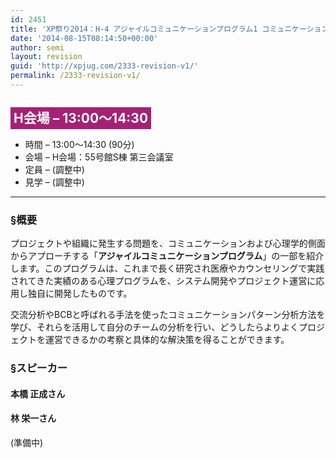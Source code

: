 ```yaml
---
id: 2451
title: 'XP祭り2014：H-4 アジャイルコミュニケーションプログラム1 コミュニケーションの妖怪を召喚であります！～コミュニケーションの問題を妖怪に見立てて解決を探るワークショップ～【ワークショップ】'
date: '2014-08-15T08:14:50+00:00'
author: semi
layout: revision
guid: 'http://xpjug.com/2333-revision-v1/'
permalink: /2333-revision-v1/
---
```


## <span style="color:#FFFFFF; background-color:#A52175; padding:5px;">H会場 – 13:00～14:30</span>

- 時間 – 13:00～14:30 (90分)
- 会場 – H会場：55号館S棟 第三会議室
- 定員 – (調整中)
- 見学 – (調整中)

---

### §概要

プロジェクトや組織に発生する問題を、コミュニケーションおよび心理学的側面からアプローチする「**アジャイルコミュニケーションプログラム**」の一部を紹介します。このプログラムは、これまで長く研究され医療やカウンセリングで実践されてきた実績のある心理プログラムを、システム開発やプロジェクト運営に応用し独自に開発したものです。

交流分析やBCBと呼ばれる手法を使ったコミュニケーションパターン分析方法を学び、それらを活用して自分のチームの分析を行い、どうしたらよりよくプロジェクトを運営できるかの考察と具体的な解決策を得ることができます。

### §スピーカー

#### 本橋 正成さん

#### 林 栄一さん

(準備中)